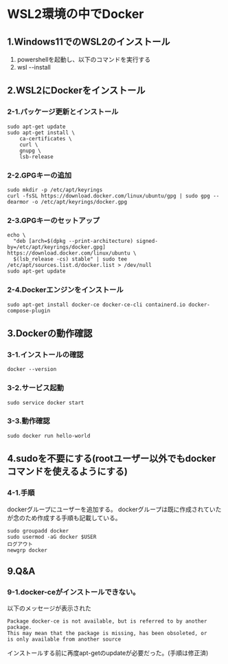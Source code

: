 # WSL2環境の中でDocker

## 1.Windows11でのWSL2のインストール

1. powershellを起動し、以下のコマンドを実行する
2. wsl --install

## 2.WSL2にDockerをインストール

### 2-1.パッケージ更新とインストール

```
sudo apt-get update
sudo apt-get install \
    ca-certificates \
    curl \
    gnupg \
    lsb-release
```

### 2-2.GPGキーの追加

```
sudo mkdir -p /etc/apt/keyrings
curl -fsSL https://download.docker.com/linux/ubuntu/gpg | sudo gpg --dearmor -o /etc/apt/keyrings/docker.gpg
```

### 2-3.GPGキーのセットアップ

```
echo \
  "deb [arch=$(dpkg --print-architecture) signed-by=/etc/apt/keyrings/docker.gpg] https://download.docker.com/linux/ubuntu \
  $(lsb_release -cs) stable" | sudo tee /etc/apt/sources.list.d/docker.list > /dev/null
sudo apt-get update
```

### 2-4.Dockerエンジンをインストール

```
sudo apt-get install docker-ce docker-ce-cli containerd.io docker-compose-plugin
```

## 3.Dockerの動作確認

### 3-1.インストールの確認

```
docker --version
```

### 3-2.サービス起動

```
sudo service docker start
```

### 3-3.動作確認

```
sudo docker run hello-world
```

## 4.sudoを不要にする(rootユーザー以外でもdockerコマンドを使えるようにする)

### 4-1.手順

dockerグループにユーザーを追加する。
dockerグループは既に作成されていたが念のため作成する手順も記載している。

```
sudo groupadd docker
sudo usermod -aG docker $USER
ログアウト
newgrp docker
```

## 9.Q&A

### 9-1.docker-ceがインストールできない。

以下のメッセージが表示された
```
Package docker-ce is not available, but is referred to by another package.
This may mean that the package is missing, has been obsoleted, or
is only available from another source
```

インストールする前に再度apt-getのupdateが必要だった。(手順は修正済)

